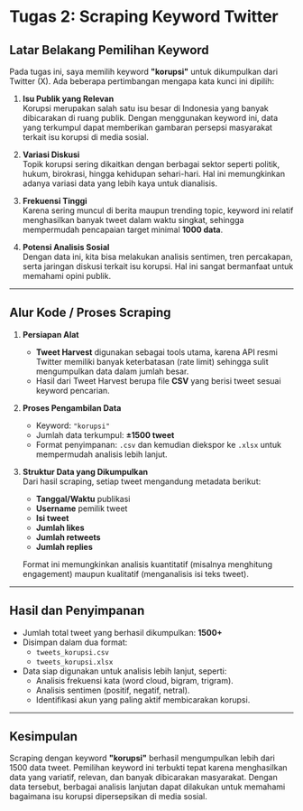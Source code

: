 # Tugas 2: Scraping Keyword Twitter

## Latar Belakang Pemilihan Keyword
Pada tugas ini, saya memilih keyword **"korupsi"** untuk dikumpulkan dari Twitter (X). Ada beberapa pertimbangan mengapa kata kunci ini dipilih:

1. **Isu Publik yang Relevan**  
   Korupsi merupakan salah satu isu besar di Indonesia yang banyak dibicarakan di ruang publik. Dengan menggunakan keyword ini, data yang terkumpul dapat memberikan gambaran persepsi masyarakat terkait isu korupsi di media sosial.

2. **Variasi Diskusi**  
   Topik korupsi sering dikaitkan dengan berbagai sektor seperti politik, hukum, birokrasi, hingga kehidupan sehari-hari. Hal ini memungkinkan adanya variasi data yang lebih kaya untuk dianalisis.

3. **Frekuensi Tinggi**  
   Karena sering muncul di berita maupun trending topic, keyword ini relatif menghasilkan banyak tweet dalam waktu singkat, sehingga mempermudah pencapaian target minimal **1000 data**.

4. **Potensi Analisis Sosial**  
   Dengan data ini, kita bisa melakukan analisis sentimen, tren percakapan, serta jaringan diskusi terkait isu korupsi. Hal ini sangat bermanfaat untuk memahami opini publik.

---

## Alur Kode / Proses Scraping

1. **Persiapan Alat**  
   - **Tweet Harvest** digunakan sebagai tools utama, karena API resmi Twitter memiliki banyak keterbatasan (rate limit) sehingga sulit mengumpulkan data dalam jumlah besar.  
   - Hasil dari Tweet Harvest berupa file **CSV** yang berisi tweet sesuai keyword pencarian.

2. **Proses Pengambilan Data**  
   - Keyword: `"korupsi"`  
   - Jumlah data terkumpul: **±1500 tweet**  
   - Format penyimpanan: `.csv` dan kemudian diekspor ke `.xlsx` untuk mempermudah analisis lebih lanjut.

3. **Struktur Data yang Dikumpulkan**  
   Dari hasil scraping, setiap tweet mengandung metadata berikut:
   - **Tanggal/Waktu** publikasi
   - **Username** pemilik tweet
   - **Isi tweet**
   - **Jumlah likes**
   - **Jumlah retweets**
   - **Jumlah replies**

   Format ini memungkinkan analisis kuantitatif (misalnya menghitung engagement) maupun kualitatif (menganalisis isi teks tweet).

---

## Hasil dan Penyimpanan
- Jumlah total tweet yang berhasil dikumpulkan: **1500+**
- Disimpan dalam dua format:
  - `tweets_korupsi.csv`
  - `tweets_korupsi.xlsx`
- Data siap digunakan untuk analisis lebih lanjut, seperti:
  - Analisis frekuensi kata (word cloud, bigram, trigram).
  - Analisis sentimen (positif, negatif, netral).
  - Identifikasi akun yang paling aktif membicarakan korupsi.

---

## Kesimpulan
Scraping dengan keyword **"korupsi"** berhasil mengumpulkan lebih dari 1500 data tweet. Pemilihan keyword ini terbukti tepat karena menghasilkan data yang variatif, relevan, dan banyak dibicarakan masyarakat. Dengan data tersebut, berbagai analisis lanjutan dapat dilakukan untuk memahami bagaimana isu korupsi dipersepsikan di media sosial.
